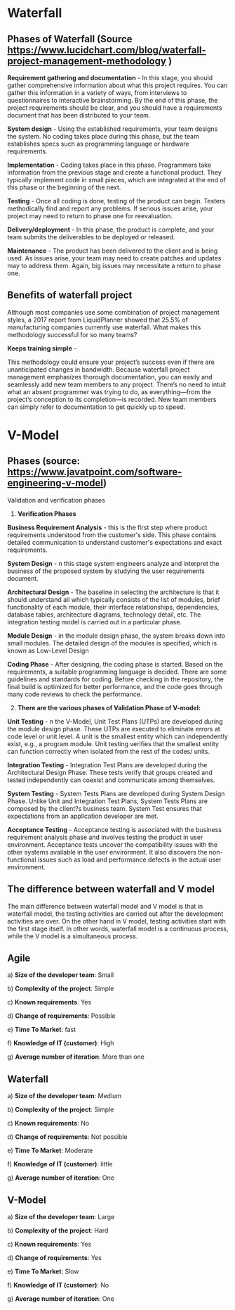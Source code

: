 # Waterfall

## Phases of Waterfall (Source https://www.lucidchart.com/blog/waterfall-project-management-methodology ) 

**Requirement gathering and documentation** -
In this stage, you should gather comprehensive information about what this project requires. You can gather this information in a variety of ways, from interviews to questionnaires to interactive brainstorming. By the end of this phase, the project requirements should be clear, and you should have a requirements document that has been distributed to your team.

**System design** -
Using the established requirements, your team designs the system. No coding takes place during this phase, but the team establishes specs such as programming language or hardware requirements.

**Implementation** -
Coding takes place in this phase. Programmers take information from the previous stage and create a functional product. They typically implement code in small pieces, which are integrated at the end of this phase or the beginning of the next.

**Testing** -
Once all coding is done, testing of the product can begin. Testers methodically find and report any problems. If serious issues arise, your project may need to return to phase one for reevaluation.

**Delivery/deployment** -
In this phase, the product is complete, and your team submits the deliverables to be deployed or released.

**Maintenance** -
The product has been delivered to the client and is being used. As issues arise, your team may need to create patches and updates may to address them. Again, big issues may necessitate a return to phase one.

## Benefits of waterfall project 
Although most companies use some combination of project management styles, a 2017 report from LiquidPlanner showed that 25.5% of manufacturing companies currently use waterfall. What makes this methodology successful for so many teams?

**Keeps training simple** -

This methodology could ensure your project’s success even if there are unanticipated changes in bandwidth. Because waterfall project management emphasizes thorough documentation, you can easily and seamlessly add new team members to any project. There’s no need to intuit what an absent programmer was trying to do, as everything—from the project’s conception to its completion—is recorded. New team members can simply refer to documentation to get quickly up to speed.


# V-Model

## Phases  (source: https://www.javatpoint.com/software-engineering-v-model)

 Validation and verification phases

1. **Verification Phases**

**Business Requirement Analysis** - this is the first step where product requirements understood from the customer's side. This phase contains detailed communication to understand customer's expectations and exact requirements.

**System Design** - n this stage system engineers analyze and interpret the business of the proposed system by studying the user requirements document.

**Architectural Design** - The baseline in selecting the architecture is that it should understand all which typically consists of the list of modules, brief functionality of each module, their interface relationships, dependencies, database tables, architecture diagrams, technology detail, etc. The integration testing model is carried out in a particular phase.

**Module Design** - in the module design phase, the system breaks down into small modules. The detailed design of the modules is specified, which is known as Low-Level Design

**Coding Phase** - After designing, the coding phase is started. Based on the requirements, a suitable programming language is decided. There are some guidelines and standards for coding. Before checking in the repository, the final build is optimized for better performance, and the code goes through many code reviews to check the performance.

2. **There are the various phases of Validation Phase of V-model:**

**Unit Testing** - n the V-Model, Unit Test Plans (UTPs) are developed during the module design phase. These UTPs are executed to eliminate errors at code level or unit level. A unit is the smallest entity which can independently exist, e.g., a program module. Unit testing verifies that the smallest entity can function correctly when isolated from the rest of the codes/ units.

**Integration Testing** - Integration Test Plans are developed during the Architectural Design Phase. These tests verify that groups created and tested independently can coexist and communicate among themselves.

**System Testing** - System Tests Plans are developed during System Design Phase. Unlike Unit and Integration Test Plans, System Tests Plans are composed by the client?s business team. System Test ensures that expectations from an application developer are met.

**Acceptance Testing** - Acceptance testing is associated with the business requirement analysis phase and involves testing the product in user environment. Acceptance tests uncover the compatibility issues with the other systems available in the user environment. It also discovers the non-functional issues such as load and performance defects in the actual user environment.

## The difference between waterfall and V model 

The main difference between waterfall model and V model is that in waterfall model, the testing activities are carried out after the development activities are over. On the other hand in V model, testing activities start with the first stage itself. In other words, waterfall model is a continuous process, while the V model is a simultaneous process. 

## Agile

a) **Size of the developer team**: Small

b) **Complexity of the project**: Simple

c) **Known requirements**: Yes

d) **Change of requirements**: Possible 

e) **Time To Market**: fast

f) **Knowledge of IT (customer)**: High

g) **Average number of iteration**: More than one

## Waterfall

a) **Size of the developer team**: Medium

b) **Complexity of the project**: Simple

c) **Known requirements**: No

d) **Change of requirements**: Not possible

e) **Time To Market**: Moderate

f) **Knowledge of IT (customer)**:  little

g) **Average number of iteration**: One

## V-Model

a) **Size of the developer team**: Large

b) **Complexity of the project**: Hard

c) **Known requirements**: Yes

d) **Change of requirements**: Yes

e) **Time To Market**: Slow

f) **Knowledge of IT (customer)**: No

g) **Average number of iteration**: One
